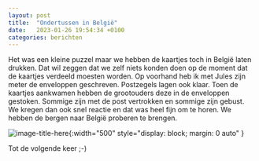 ```yaml
---
layout: post
title:  "Ondertussen in België"
date:   2023-01-26 19:54:34 +0100
categories: berichten
---
```


Het was een kleine puzzel maar we hebben de kaartjes toch in België laten drukken. Dat wil zeggen dat we zelf niets konden doen op de moment dat de kaartjes verdeeld moesten worden. Op voorhand heb ik met Jules zijn meter de enveloppen geschreven. Postzegels lagen ook klaar. Toen de kaartjes aankwamen hebben de grootouders deze in de enveloppen gestoken. Sommige zijn met de post vertrokken en sommige zijn gebust. We kregen dan ook snel reactie en dat was heel fijn om te horen. We hebben de bergen naar België proberen te brengen.

![image-title-here](/img/posts/IMG_20230125_160104.jpg){:width="500" style="display: block; margin: 0 auto"  }


Tot de volgende keer ;-)


